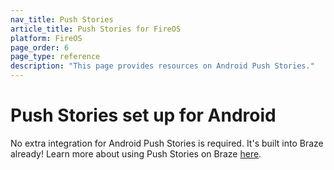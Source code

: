 ```yaml
---
nav_title: Push Stories
article_title: Push Stories for FireOS
platform: FireOS
page_order: 6
page_type: reference
description: "This page provides resources on Android Push Stories."
---
```


# Push Stories set up for Android

No extra integration for Android Push Stories is required. It's built into Braze already! Learn more about using Push Stories on Braze [here][1].

[1]: {{site.baseurl}}/user_guide/message_building_by_channel/push/push_stories/#push-stories
